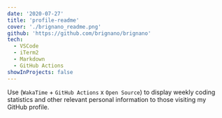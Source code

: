```yaml
---
date: '2020-07-27'
title: 'profile-readme'
cover: './brignano_readme.png'
github: 'https://github.com/brignano/brignano'
tech:
  - VSCode
  - iTerm2
  - Markdown
  - GitHub Actions
showInProjects: false
---
```


Use (`WakaTime` + `GitHub Actions` x `Open Source`) to display weekly coding statistics and other relevant personal information to those visiting my GitHub profile.
